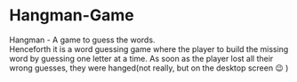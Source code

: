 # Hangman-Game
Hangman - A game to guess the words. </br>
Henceforth it is a word guessing game where the player to build the missing word by guessing one letter at a time. As soon as the player lost all their wrong guesses, they were hanged(not really, but on the desktop screen 😉 )
